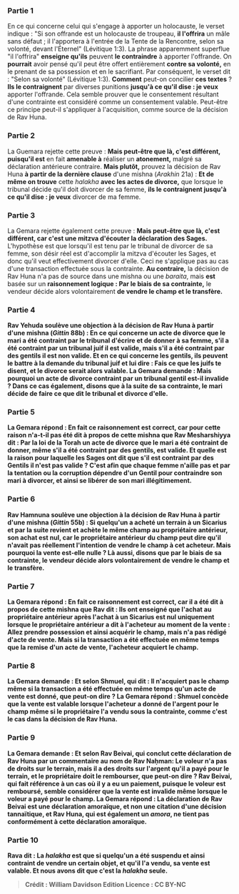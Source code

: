
### Partie 1
En ce qui concerne celui qui s'engage à apporter un holocauste, le verset indique : "Si son offrande est un holocauste de troupeau, <b>il l'offrira</b> un mâle sans défaut ; il l'apportera à l'entrée de la Tente de la Rencontre, selon sa volonté, devant l'Éternel" (Lévitique 1:3). La phrase apparemment superflue "il l'offrira" <b>enseigne qu'ils</b> peuvent <b>le contraindre</b> à apporter l'offrande. On <b>pourrait</b> avoir pensé qu'il peut être offert entièrement <b>contre sa volonté,</b> en le prenant de sa possession et en le sacrifiant. Par conséquent, le verset dit : "Selon sa volonté"</b> (Lévitique 1:3). <b>Comment</b> peut-on concilier <b>ces textes</b> ? <b>Ils le contraignent</b> par diverses punitions <b>jusqu'à ce qu'il dise : je veux</b> apporter l'offrande. Cela semble prouver que le consentement résultant d'une contrainte est considéré comme un consentement valable. Peut-être ce principe peut-il s'appliquer à l'acquisition, comme source de la décision de Rav Huna.

### Partie 2
La Guemara rejette cette preuve : <b>Mais peut-être que là, c'est différent, puisqu'il est</b> en fait <b>amenable à</b> réaliser un <b>atonement,</b> malgré sa déclaration antérieure contraire. <b>Mais plutôt,</b> prouvez la décision de Rav Huna <b>à partir de la dernière clause</b> d'une mishna (<i>Arakhin</i> 21a) : <b>Et de même on trouve</b> cette <i>halakha</i> <b>avec les actes de divorce,</b> que lorsque le tribunal décide qu'il doit divorcer de sa femme, <b>ils le contraignent jusqu'à ce qu'il dise : je veux</b> divorcer de ma femme.

### Partie 3
La Gemara rejette également cette preuve : <b>Mais peut-être que là, c'est différent, car c'est une mitzva d'écouter la déclaration des Sages.</b> L'hypothèse est que lorsqu'il est tenu par le tribunal de divorcer de sa femme, son désir réel est d'accomplir la mitzva d'écouter les Sages, et donc qu'il veut effectivement divorcer d'elle. Ceci ne s'applique pas au cas d'une transaction effectuée sous la contrainte. <b>Au contraire,</b> la décision de Rav Huna n'a pas de source dans une mishna ou une <i>baraita</i>, mais <b>est</b> basée sur un <b>raisonnement logique : Par le biais de sa contrainte,</b> le vendeur décide alors volontairement <b>de vendre le champ <b>et le transfère</b>.

### Partie 4
<b>Rav Yehuda soulève une objection</b> à la décision de Rav Huna à partir d'une mishna (<i>Gittin</i> 88b) : En ce qui concerne <b>un acte de divorce que</b> le mari <b>a été contraint</b> par le tribunal d'écrire et de donner à sa femme, s'il a été contraint <b>par un tribunal juif</b> il est <b>valide, mais</b> s'il a été contraint <b>par des gentils</b> il est <b>non valide. Et en ce qui concerne les gentils, ils peuvent le battre</b> à la demande du tribunal juif <b>et lui dire : Fais ce que les juifs te disent,</b> et le divorce serait alors valable. La Gemara demande : <b>Mais pourquoi</b> un acte de divorce contraint par un tribunal gentil est-il invalide ? <b>Dans ce cas également, disons</b> que <b>à la suite de sa contrainte,</b> le mari <b>décide</b> de faire ce que dit le tribunal <b>et divorce</b> d'elle.

### Partie 5
La Gemara répond : En fait ce raisonnement est correct, car pour cette raison <b>n'a-t-il pas été dit à propos de cette</b> mishna que <b>Rav Mesharshiyya dit : Par la loi de la Torah</b> un acte de divorce que le mari a été contraint de donner, <b>même</b> s'il a été contraint <b>par des gentils,</b> est <b>valide. Et quelle est la raison pour laquelle</b> les Sages ont <b>dit</b> que s'il est contraint <b>par des Gentils</b> il n'est <b>pas valide ? </b> C'est <b>afin que chaque</b> femme <b>n'aille pas et</b> par la tentation ou la corruption <b>dépendre d'un Gentil</b> pour contraindre son mari à divorcer, <b>et</b> ainsi <b>se libérer de son mari</b> illégitimement.

### Partie 6
<b>Rav Hamnuna soulève une objection</b> à la décision de Rav Huna à partir d'une mishna (<i>Gittin</i> 55b) : Si quelqu'un <b>a acheté</b> un terrain <b>à un Sicarius et</b> par la suite <b>revient et achète</b> le même champ <b>au <b>propriétaire antérieur, son achat est nul,</b> car le propriétaire antérieur du champ peut dire qu'il n'avait pas réellement l'intention de vendre le champ à cet acheteur. <b>Mais pourquoi</b> la vente est-elle nulle ? <b>Là aussi, disons</b> que <b>par le biais de sa contrainte,</b> le vendeur décide alors volontairement <b>de vendre le champ <b>et le transfère</b>.

### Partie 7
La Gemara répond : En fait ce raisonnement est correct, car <b>il a été dit à propos de cette</b> mishna que <b>Rav dit : Ils ont enseigné</b> que l'achat au propriétaire antérieur après l'achat à un Sicarius est nul <b>uniquement</b> lorsque le propriétaire antérieur <b>a dit à</b> l'acheteur au moment de la vente : <b>Allez prendre possession et</b> ainsi <b>acquérir</b> le champ, mais n'a pas rédigé d'acte de vente. <b>Mais</b> si la transaction a été effectuée en même temps que la remise d'un acte de vente</b>, l'acheteur <b>acquiert</b> le champ.

### Partie 8
La Gemara demande : <b>Et selon Shmuel, qui dit : Il n'acquiert pas</b> le champ <b>même</b> si la transaction a été effectuée en même temps qu'un acte</b> de vente est donné, <b>que peut-on dire ?</b> La Gemara répond : <b>Shmuel concède</b> que la vente est valable <b>lorsque</b> l'acheteur <b>a donné de l'argent</b> pour le champ même si le propriétaire l'a vendu sous la contrainte, comme c'est le cas dans la décision de Rav Huna.

### Partie 9
La Gemara demande : <b>Et selon Rav Beivai, qui conclut cette</b> déclaration de Rav Huna par un commentaire <b>au nom de Rav Naḥman:</b> Le voleur <b>n'a pas</b> de droits sur le <b>terrain,</b> mais <b>il a</b> des droits sur l'<b>argent</b> qu'il a payé pour le terrain, et le propriétaire doit le rembourser, <b>que peut-on dire ? </b> Rav Beivai, qui fait référence à un cas où il y a eu un paiement, puisque le voleur est remboursé, semble considérer que la vente est invalide même lorsque le voleur a payé pour le champ. La Gemara répond : La déclaration de <b>Rav Beivai est une</b> <b>déclaration amoraïque,</b> et non une citation d'une décision tannaïtique, <b>et Rav Huna,</b> qui est également un <i>amora</i>, <b>ne tient pas</b> conformément à cette <b>déclaration amoraïque.</b>

### Partie 10
<b>Rava dit :</b> La <b><i>halakha</i></b> est que si quelqu'un a été <b>suspendu</b> et ainsi contraint de vendre un certain objet, <b>et qu'il l'a vendu</b>, <b>sa vente est valable. Et nous avons dit</b> que c'est la <i>halakha</i> <b>seule</b>.

>Crédit : William Davidson Edition
>Licence : CC BY-NC